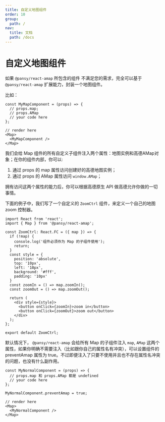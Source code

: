 ```yaml
---
title: 自定义地图组件
order: 10
group:
  path: /
nav:
  title: 文档
  path: /docs
---
```


# 自定义地图组件

如果 `@pansy/react-amap` 所包含的组件 不满足您的需求，完全可以基于 `@pansy/react-amap` 扩展能力，封装一个地图组件。

比如：

```tsx | pure
const MyMapComponent = (props) => {
  // props.map;
  // props.AMap
  // your code here
};

// render here
<Map>
  <MyMapComponent />
</Map>
```

我们会给 Map 组件的所有自定义子组件注入两个属性：地图实例和高德AMap对象；在你的组件内部，你可以:

1. 通过 props 的 map 属性访问创建好的高德地图实例；
2. 通过 props 的 AMap 属性访问 `window.AMap`；

拥有访问这两个属性的能力后，你可以根据高德原生 API 做高德允许你做的一切事情。

下面的例子中，我们写了一个自定义的 `ZoomCtrl` 组件，来定义一个自己的地图 zoom 控制器。

```tsx | pure
import React from 'react';
import { Map } from '@pansy/react-amap';

const ZoomCtrl: React.FC = ({ map }) => {
  if (!map) {
    console.log('组件必须作为 Map 的子组件使用');
    return;
  }
  const style = {
    position: 'absolute',
    top: '10px',
    left: '10px',
    background: '#fff',
    padding: '10px'
  }
  const zoomIn = () => map.zoomIn();
  const zoomOut = () => map.zoomOut();

  return (
    <div style={style}>
      <button onClick={zoomIn}>zoom in</button>
      <button onClick={zoomOut}>zoom out</button>
    </div>
  );
};

export default ZoomCtrl;
```

默认情况下， `@pansy/react-amap` 会给所有 Map 的子组件注入 `map`, `AMap` 这两个属性，如果你明确不需要注入（比如跟你自己的属性名有冲突），可以设置组件的 preventAmap 属性为 true。不过即便注入了只要不使用并且也不存在属性名冲突的问题，也没有什么副作用。

```tsx | pure
const MyNormalComponent = (props) => {
  // props.map 和 props.AMap 都是 undefined
  // your code here
};

MyNormalComponent.preventAmap = true;

// render here
<Map>
  <MyNormalComponent />
</Map>
```
